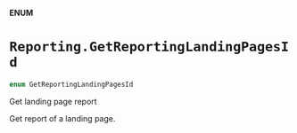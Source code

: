 **ENUM**

# `Reporting.GetReportingLandingPagesId`

```swift
enum GetReportingLandingPagesId
```

Get landing page report

Get report of a landing page.
